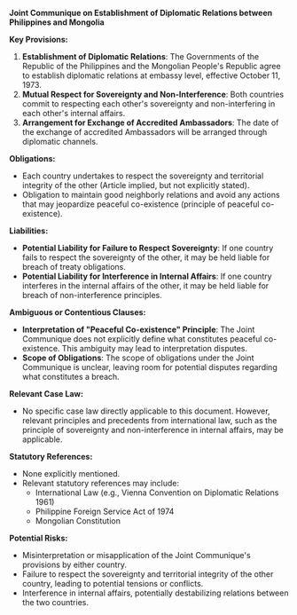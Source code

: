 **Joint Communique on Establishment of Diplomatic Relations between Philippines and Mongolia**

**Key Provisions:**

1. **Establishment of Diplomatic Relations**: The Governments of the Republic of the Philippines and the Mongolian People's Republic agree to establish diplomatic relations at embassy level, effective October 11, 1973.
2. **Mutual Respect for Sovereignty and Non-Interference**: Both countries commit to respecting each other's sovereignty and non-interfering in each other's internal affairs.
3. **Arrangement for Exchange of Accredited Ambassadors**: The date of the exchange of accredited Ambassadors will be arranged through diplomatic channels.

**Obligations:**

* Each country undertakes to respect the sovereignty and territorial integrity of the other (Article implied, but not explicitly stated).
* Obligation to maintain good neighborly relations and avoid any actions that may jeopardize peaceful co-existence (principle of peaceful co-existence).

**Liabilities:**

* **Potential Liability for Failure to Respect Sovereignty**: If one country fails to respect the sovereignty of the other, it may be held liable for breach of treaty obligations.
* **Potential Liability for Interference in Internal Affairs**: If one country interferes in the internal affairs of the other, it may be held liable for breach of non-interference principles.

**Ambiguous or Contentious Clauses:**

* **Interpretation of "Peaceful Co-existence" Principle**: The Joint Communique does not explicitly define what constitutes peaceful co-existence. This ambiguity may lead to interpretation disputes.
* **Scope of Obligations**: The scope of obligations under the Joint Communique is unclear, leaving room for potential disputes regarding what constitutes a breach.

**Relevant Case Law:**

* No specific case law directly applicable to this document. However, relevant principles and precedents from international law, such as the principle of sovereignty and non-interference in internal affairs, may be applicable.

**Statutory References:**

* None explicitly mentioned.
* Relevant statutory references may include:
	+ International Law (e.g., Vienna Convention on Diplomatic Relations 1961)
	+ Philippine Foreign Service Act of 1974
	+ Mongolian Constitution

**Potential Risks:**

* Misinterpretation or misapplication of the Joint Communique's provisions by either country.
* Failure to respect the sovereignty and territorial integrity of the other country, leading to potential tensions or conflicts.
* Interference in internal affairs, potentially destabilizing relations between the two countries.